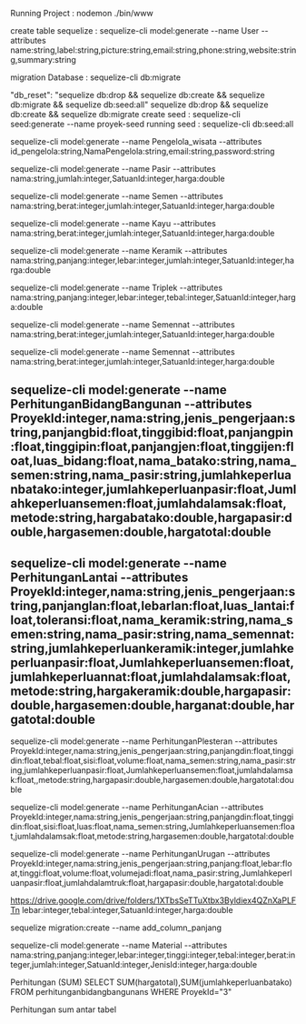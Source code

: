 Running Project : nodemon ./bin/www

create table sequelize : sequelize-cli model:generate --name User --attributes name:string,label:string,picture:string,email:string,phone:string,website:string,summary:string

migration Database : sequelize-cli db:migrate

 "db_reset": "sequelize db:drop && sequelize db:create && sequelize db:migrate && sequelize db:seed:all"
sequelize db:drop && sequelize db:create && sequelize db:migrate 
create seed : sequelize-cli seed:generate --name proyek-seed
running seed : sequelize-cli db:seed:all

<!-- <div class="form-group">
            <label>Satuan</label>
            <select required id="satuan" name="satuan" class="form-control">
              <option value="">--- Pilih Satuan Barang ---</option>
              <% for (let i = 0; i < satuan.length; i++ ) { %>
              <option value="<%= satuan[i].id %>"><%= satuan[i].nama_satuan %></option>
              <% } %>
            </select>
          </div> -->
sequelize-cli model:generate --name Pengelola_wisata --attributes id_pengelola:string,NamaPengelola:string,email:string,password:string

sequelize-cli model:generate --name Pasir --attributes nama:string,jumlah:integer,SatuanId:integer,harga:double

sequelize-cli model:generate --name Semen --attributes nama:string,berat:integer,jumlah:integer,SatuanId:integer,harga:double

sequelize-cli model:generate --name Kayu --attributes nama:string,berat:integer,jumlah:integer,SatuanId:integer,harga:double

sequelize-cli model:generate --name Keramik --attributes nama:string,panjang:integer,lebar:integer,jumlah:integer,SatuanId:integer,harga:double

sequelize-cli model:generate --name Triplek --attributes nama:string,panjang:integer,lebar:integer,tebal:integer,SatuanId:integer,harga:double

sequelize-cli model:generate --name Semennat --attributes nama:string,berat:integer,jumlah:integer,SatuanId:integer,harga:double

sequelize-cli model:generate --name Semennat --attributes nama:string,berat:integer,jumlah:integer,SatuanId:integer,harga:double


sequelize-cli model:generate --name PerhitunganBidangBangunan --attributes ProyekId:integer,nama:string,jenis_pengerjaan:string,panjangbid:float,tinggibid:float,panjangpin:float,tinggipin:float,panjangjen:float,tinggijen:float,luas_bidang:float,nama_batako:string,nama_semen:string,nama_pasir:string,jumlahkeperluanbatako:integer,jumlahkeperluanpasir:float,Jumlahkeperluansemen:float,jumlahdalamsak:float,metode:string,hargabatako:double,hargapasir:double,hargasemen:double,hargatotal:double
----------------------
sequelize-cli model:generate --name PerhitunganLantai --attributes ProyekId:integer,nama:string,jenis_pengerjaan:string,panjanglan:float,lebarlan:float,luas_lantai:float,toleransi:float,nama_keramik:string,nama_semen:string,nama_pasir:string,nama_semennat:string,jumlahkeperluankeramik:integer,jumlahkeperluanpasir:float,Jumlahkeperluansemen:float,jumlahkeperluannat:float,jumlahdalamsak:float,metode:string,hargakeramik:double,hargapasir:double,hargasemen:double,harganat:double,hargatotal:double
-----------------------------

sequelize-cli model:generate --name PerhitunganPlesteran --attributes ProyekId:integer,nama:string,jenis_pengerjaan:string,panjangdin:float,tinggidin:float,tebal:float,sisi:float,volume:float,nama_semen:string,nama_pasir:string,jumlahkeperluanpasir:float,Jumlahkeperluansemen:float,jumlahdalamsak:float,,metode:string,hargapasir:double,hargasemen:double,hargatotal:double


sequelize-cli model:generate --name PerhitunganAcian --attributes ProyekId:integer,nama:string,jenis_pengerjaan:string,panjangdin:float,tinggidin:float,sisi:float,luas:float,nama_semen:string,Jumlahkeperluansemen:float,jumlahdalamsak:float,metode:string,hargasemen:double,hargatotal:double

sequelize-cli model:generate --name PerhitunganUrugan --attributes ProyekId:integer,nama:string,jenis_pengerjaan:string,panjang:float,lebar:float,tinggi:float,volume:float,volumejadi:float,nama_pasir:string,Jumlahkeperluanpasir:float,jumlahdalamtruk:float,hargapasir:double,hargatotal:double


https://drive.google.com/drive/folders/1XTbsSeTTuXtbx3Byldiex4QZnXaPLFTn
lebar:integer,tebal:integer,SatuanId:integer,harga:double

sequelize migration:create --name add_column_panjang


sequelize-cli model:generate --name Material --attributes nama:string,panjang:integer,lebar:integer,tinggi:integer,tebal:integer,berat:integer,jumlah:integer,SatuanId:integer,JenisId:integer,harga:double

Perhitungan (SUM)
SELECT SUM(hargatotal),SUM(jumlahkeperluanbatako) FROM perhitunganbidangbangunans WHERE ProyekId="3" 

Perhitungan sum antar tabel

